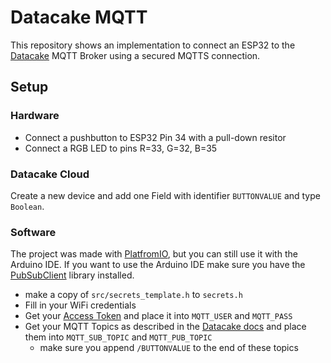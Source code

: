 # Datacake MQTT

This repository shows an implementation to connect an ESP32 to the [Datacake](https://datacake.co/) MQTT Broker using a secured MQTTS connection.

## Setup
### Hardware
- Connect a pushbutton to ESP32 Pin 34 with a pull-down resitor
- Connect a RGB LED to pins R=33, G=32, B=35

### Datacake Cloud
Create a new device and add one Field with identifier `BUTTONVALUE` and type `Boolean`.

### Software
The project was made with [PlatfromIO](https://platformio.org/), but you can still use it with the Arduino IDE. If you want to use the Arduino IDE make sure you have the [PubSubClient](https://github.com/knolleary/pubsubclient/) library installed.
- make a copy of `src/secrets_template.h` to `secrets.h`
- Fill in your WiFi credentials
- Get your [Access Token](https://docs.datacake.de/mqtt/mqtt) and place it into `MQTT_USER` and `MQTT_PASS`
- Get your MQTT Topics as described in the [Datacake docs](https://docs.datacake.de/mqtt/mqtt#topic-structure) and place them into `MQTT_SUB_TOPIC` and `MQTT_PUB_TOPIC`
  - make sure you append `/BUTTONVALUE` to the end of these topics
